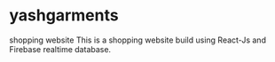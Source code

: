 # yashgarments
shopping website
This is a shopping website build using React-Js and Firebase realtime database.
